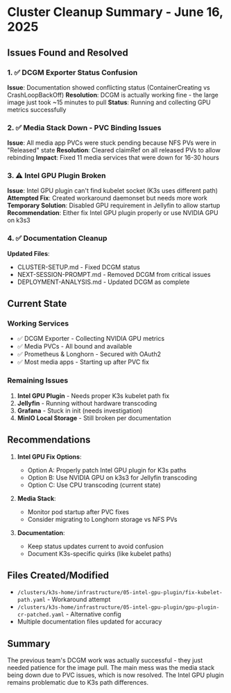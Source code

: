 # Cluster Cleanup Summary - June 16, 2025

## Issues Found and Resolved

### 1. ✅ DCGM Exporter Status Confusion
**Issue**: Documentation showed conflicting status (ContainerCreating vs CrashLoopBackOff)
**Resolution**: DCGM is actually working fine - the large image just took ~15 minutes to pull
**Status**: Running and collecting GPU metrics successfully

### 2. ✅ Media Stack Down - PVC Binding Issues
**Issue**: All media app PVCs were stuck pending because NFS PVs were in "Released" state
**Resolution**: Cleared claimRef on all released PVs to allow rebinding
**Impact**: Fixed 11 media services that were down for 16-30 hours

### 3. ⚠️ Intel GPU Plugin Broken
**Issue**: Intel GPU plugin can't find kubelet socket (K3s uses different path)
**Attempted Fix**: Created workaround daemonset but needs more work
**Temporary Solution**: Disabled GPU requirement in Jellyfin to allow startup
**Recommendation**: Either fix Intel GPU plugin properly or use NVIDIA GPU on k3s3

### 4. ✅ Documentation Cleanup
**Updated Files**:
- CLUSTER-SETUP.md - Fixed DCGM status
- NEXT-SESSION-PROMPT.md - Removed DCGM from critical issues
- DEPLOYMENT-ANALYSIS.md - Updated DCGM as complete

## Current State

### Working Services
- ✅ DCGM Exporter - Collecting NVIDIA GPU metrics
- ✅ Media PVCs - All bound and available
- ✅ Prometheus & Longhorn - Secured with OAuth2
- ✅ Most media apps - Starting up after PVC fix

### Remaining Issues
1. **Intel GPU Plugin** - Needs proper K3s kubelet path fix
2. **Jellyfin** - Running without hardware transcoding
3. **Grafana** - Stuck in init (needs investigation)
4. **MinIO Local Storage** - Still broken per documentation

## Recommendations

1. **Intel GPU Fix Options**:
   - Option A: Properly patch Intel GPU plugin for K3s paths
   - Option B: Use NVIDIA GPU on k3s3 for Jellyfin transcoding
   - Option C: Use CPU transcoding (current state)

2. **Media Stack**:
   - Monitor pod startup after PVC fixes
   - Consider migrating to Longhorn storage vs NFS PVs

3. **Documentation**:
   - Keep status updates current to avoid confusion
   - Document K3s-specific quirks (like kubelet paths)

## Files Created/Modified
- `/clusters/k3s-home/infrastructure/05-intel-gpu-plugin/fix-kubelet-path.yaml` - Workaround attempt
- `/clusters/k3s-home/infrastructure/05-intel-gpu-plugin/gpu-plugin-cr-patched.yaml` - Alternative config
- Multiple documentation files updated for accuracy

## Summary
The previous team's DCGM work was actually successful - they just needed patience for the image pull. The main mess was the media stack being down due to PVC issues, which is now resolved. The Intel GPU plugin remains problematic due to K3s path differences.